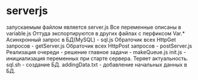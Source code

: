 serverjs
========

запускаемым файлом является server.js
Все переменные описаны в variable.js
Оттуда экспортируются в других файлах с перфиксом Var.*
Асинхронный запрос в БД(MySQL) - sql.js
Обраточик всех HttpGet запросов - getServer.js
Обраточик всех HttpPost запросов - postServer.js
Реализация очереди - решение главное задачи - makeQueue.js
init.js - инициализация переменных при старте сервера. Теряет актуальность. 
sql.sh - создание БД.
addingData.txt - добавление начальных данных в БД.

